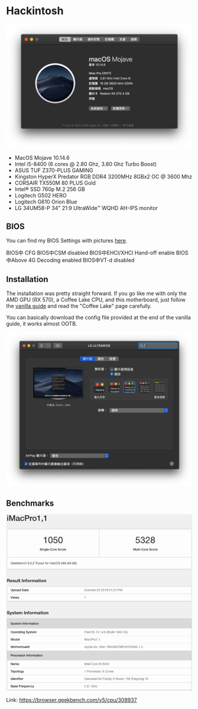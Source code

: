 # Hackintosh

![System spec](https://github.com/blackjw1212/Hackintosh/blob/master/Pictures/system.png?raw=true)

- MacOS Mojave 10.14.6
- Intel i5-8400 (6 cores @ 2.80 Ghz, 3.80 Ghz Turbo Boost)
- ASUS TUF Z370-PLUS GAMING
- Kingston HyperX Predator RGB DDR4 3200MHz 8GBx2 OC @ 3600 Mhz
- CORSAIR TX550M 80 PLUS Gold
- Intel® SSD 760p M.2 256 GB
- Logitech G502 HERO
- Logitech G610 Orion Blue
- LG 34UM58-P 34" 21:9 UltraWide™ WQHD AH-IPS monitor

## BIOS

You can find my BIOS Settings with pictures [here](BIOS/README.md).

BIOS中 CFG
BIOS中CSM disabled
BIOS中EHCI/XHCI Hand-off enable
BIOS中Above 4G Decoding enabled
BIOS中VT-d disabled

## Installation

The installation was pretty straight forward. If you go like me with only the AMD GPU (RX 570), a Coffee Lake CPU, and this motherboard, just follow the [vanilla guide](https://hackintosh.gitbook.io/-r-hackintosh-vanilla-desktop-guide/) and read the "Coffee Lake" page carefully.

You can basically download the config file provided at the end of the vanilla guide, it works almost OOTB.

![hidpi](https://github.com/blackjw1212/Hackintosh/blob/master/Pictures/hidpi.png?raw=true)

## Benchmarks

![Geekbench](https://github.com/blackjw1212/Hackintosh/blob/master/Pictures/geekbench.png?raw=true)

Link: https://browser.geekbench.com/v5/cpu/308937
